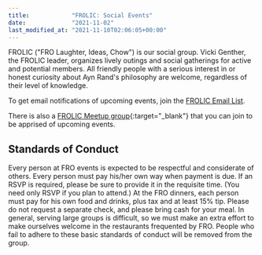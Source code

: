 ```yaml
---
title:            "FROLIC: Social Events"
date:             "2021-11-02"
last_modified_at: "2021-11-10T02:06:05+00:00"
---
```


FROLIC ("FRO Laughter, Ideas, Chow") is our social group. Vicki Genther, the FROLIC leader, organizes lively outings and social gatherings for active and potential members. All friendly people with a serious interest in or honest curiosity about Ayn Rand's philosophy are welcome, regardless of their level of knowledge.

To get email notifications of upcoming events, join the [FROLIC Email List](https://groups.google.com/g/fro-frolic).

There is also a [FROLIC Meetup group](https://www.meetup.com/FROLIC-Denver/){:target="&lowbar;blank"} that you can join to be apprised of upcoming events.

## Standards of Conduct

Every person at FRO events is expected to be respectful and considerate of others. Every person must pay his/her own way when payment is due. If an RSVP is required, please be sure to provide it in the requisite time. (You need only RSVP if you plan to attend.) At the FRO dinners, each person must pay for his own food and drinks, plus tax and at least 15% tip. Please do not request a separate check, and please bring cash for your meal. In general, serving large groups is difficult, so we must make an extra effort to make ourselves welcome in the restaurants frequented by FRO. People who fail to adhere to these basic standards of conduct will be removed from the group.
